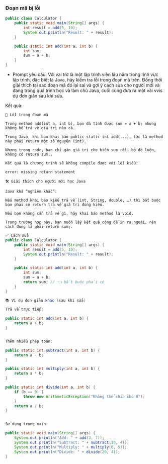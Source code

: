 ### Đoạn mã bị lỗi

```java
public class Calculator {
    public static void main(String[] args) {
        int result = add(5, 10);
        System.out.println("Result: " + result);
    }

    public static int add(int a, int b) {
        int sum;
        sum = a + b;
    }
}
```

- Prompt yêu cầu: Với vai trờ là một lập trình viên lâu năm trong lĩnh vực lập trình, đặc biệt là Java, hãy kiểm tra lỗi trong đoạn mã trên. Đồng thời giải thích tại sao đoạn mã đó lại sai và gợi ý cách sửa cho người mới và đang trong quá trình học và làm chủ Java, cuối cùng đưa ra một vài vvis dụ đơn giản sau khi sửa.

Kết quả:

```
🔎 Lỗi trong đoạn mã

Trong method add(int a, int b), bạn đã tính được sum = a + b; nhưng không hề trả về giá trị nào cả.

Trong Java, khi bạn khai báo public static int add(...), tức là method này phải return một số nguyên (int).

Nhưng trong code, bạn chỉ gán giá trị cho biến sum rồi… bỏ đó luôn, không có return sum;.

Kết quả là chương trình sẽ không compile được với lỗi kiểu:

error: missing return statement

🛠 Giải thích cho người mới học Java

Java khá “nghiêm khắc”:

Nếu method khai báo kiểu trả về (int, String, double, …) thì bắt buộc bạn phải có return trả về giá trị đúng kiểu.

Nếu bạn không cần trả về gì, hãy khai báo method là void.

Trong trường hợp này, bạn muốn lấy kết quả cộng để in ra ngoài, nên cách đúng là phải return sum;.

```

```java
✅ Cách sửa
public class Calculator {
    public static void main(String[] args) {
        int result = add(5, 10);
        System.out.println("Result: " + result);
    }

    public static int add(int a, int b) {
        int sum;
        sum = a + b;
        return sum; // 👈 bắt buộc phải có
    }
}
```

```java
📚 Ví dụ đơn giản khác (sau khi sửa)

Trả về trực tiếp:

public static int add(int a, int b) {
    return a + b;
}


Thêm nhiều phép toán:

public static int subtract(int a, int b) {
    return a - b;
}

public static int multiply(int a, int b) {
    return a * b;
}

public static int divide(int a, int b) {
    if (b == 0) {
        throw new ArithmeticException("Không thể chia cho 0");
    }
    return a / b;
}


Sử dụng trong main:

public static void main(String[] args) {
    System.out.println("Add: " + add(3, 7));
    System.out.println("Subtract: " + subtract(10, 4));
    System.out.println("Multiply: " + multiply(6, 5));
    System.out.println("Divide: " + divide(20, 4));
}
```
